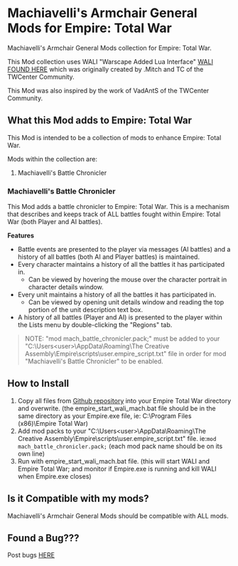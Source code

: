 # Machiavelli's Armchair General Mods for Empire: Total War
Machiavelli's Armchair General Mods collection for Empire: Total War.

This Mod collection uses WALI "Warscape Added Lua Interface" [WALI FOUND HERE](http://www.twcenter.net/forums/showthread.php?604949-W-A-L-I) which was originally created by .Mitch and TC of the TWCenter Community.

This Mod was also inspired by the work of VadAntS of the TWCenter Community.

## What this Mod adds to Empire: Total War
This Mod is intended to be a collection of mods to enhance Empire: Total War.

Mods within the collection are:
1. Machiavelli's Battle Chronicler

### Machiavelli's Battle Chronicler
This Mod adds a battle chronicler to Empire: Total War. This is a mechanism that describes and keeps track of ALL battles fought within Empire: Total War (both Player and AI battles). 

**Features**

* Battle events are presented to the player via messages (AI battles) and a history of all battles (both AI and Player battles) is maintained.
* Every character maintains a history of all the battles it has participated in.
    * Can be viewed by hovering the mouse over the character portrait in character details window.
* Every unit maintains a history of all the battles it has participated in.
    * Can be viewed by opening unit details window and reading the top portion of the unit description text box.
* A history of all battles (Player and AI) is presented to the player within the Lists menu by double-clicking the "Regions" tab. 

> NOTE: "mod mach_battle_chronicler.pack;" must be added to your "C:\Users\<user>\AppData\Roaming\The Creative Assembly\Empire\scripts\user.empire_script.txt" file in order for mod "Machiavelli's Battle Chronicler" to be enabled.


## How to Install
1. Copy all files from [Github repository](https://github.com/szmania/MACH_armchair_general_mods/releases) into your Empire Total War directory and overwrite. (the empire_start_wali_mach.bat file should be in the same directory as your Empire.exe file, ie: C:\Program Files (x86)\Empire Total War)
2. Add mod packs to your "C:\Users\<user>\AppData\Roaming\The Creative Assembly\Empire\scripts\user.empire_script.txt" file.
ie:```mod mach_battle_chronicler.pack;```
(each mod pack name should be on its own line)
3. Run with empire_start_wali_mach.bat file. (this will start WALI and Empire Total War; and monitor if Empire.exe is running and kill WALI when Empire.exe closes)


## Is it Compatible with my mods?
Machiavelli's Armchair General Mods should be compatible with ALL mods.


## Found a Bug???
Post bugs [HERE](https://github.com/szmania/MACH_armchair_general_mods/issues)